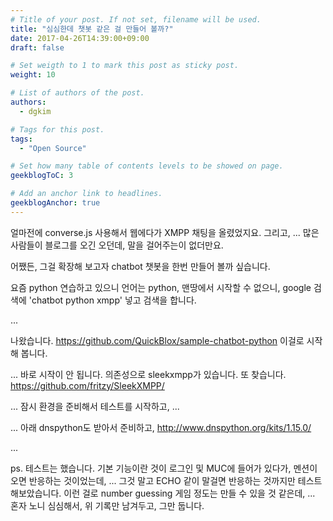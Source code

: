 ```yaml
---
# Title of your post. If not set, filename will be used.
title: "심심한데 챗봇 같은 걸 만들어 볼까?"
date: 2017-04-26T14:39:00+09:00
draft: false

# Set weigth to 1 to mark this post as sticky post.
weight: 10

# List of authors of the post.
authors:
  - dgkim

# Tags for this post.
tags:
  - "Open Source"

# Set how many table of contents levels to be showed on page.
geekblogToC: 3

# Add an anchor link to headlines.
geekblogAnchor: true
---
```


얼마전에 converse.js 사용해서 웹에다가 XMPP 채팅을 올렸었지요.
그리고, ... 많은 사람들이 블로그를 오긴 오던데, 말을 걸어주는이 없더만요.

어쨌든, 그걸 확장해 보고자 chatbot 챗봇을 한번 만들어 볼까 싶습니다.

요즘 python 연습하고 있으니 언어는 python, 맨땅에서 시작할 수 없으니,
google 검색에 'chatbot python xmpp' 넣고 검색을 합니다.

...

나왔습니다.
https://github.com/QuickBlox/sample-chatbot-python
이걸로 시작해 봅니다.

...
바로 시작이 안 됩니다. 의존성으로 sleekxmpp가 있습니다.
또 찾습니다.
https://github.com/fritzy/SleekXMPP/

...
잠시 환경을 준비해서 테스트를 시작하고, ...

...
아래 dnspython도 받아서 준비하고,
http://www.dnspython.org/kits/1.15.0/

...

ps. 테스트는 했습니다. 기본 기능이란 것이 로그인 및 MUC에 들어가 있다가, 멘션이 오면 반응하는 것이었는데, ... 그것 말고 ECHO 같이 말걸면 반응하는 것까지만 테스트해보았습니다. 이런 걸로 number guessing 게임 정도는 만들 수 있을 것 같은데, ... 혼자 노니 심심해서, 위 기록만 남겨두고, 그만 둡니다.
